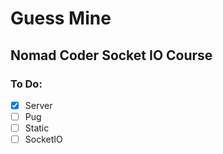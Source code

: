 # Guess Mine
## Nomad Coder Socket IO Course 

### To Do:

- [x] Server
- [ ] Pug
- [ ] Static
- [ ] SocketIO